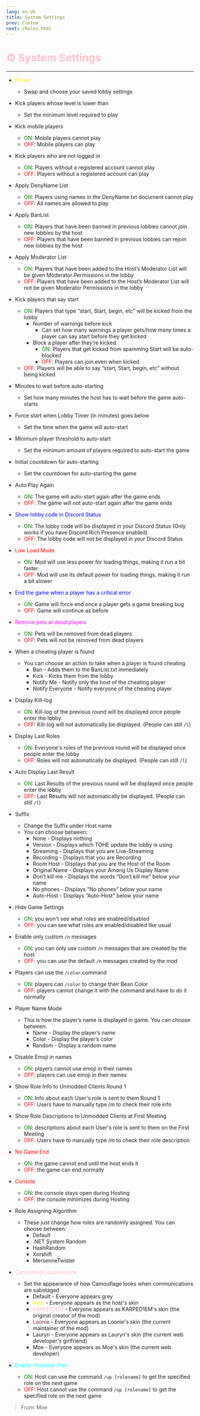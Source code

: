 ```yaml
---
lang: en-US
title: System Settings
prev: Custom
next: /Roles.html
---
```


# <font color=#ffc0cb>⚙️ System Settings</font>
---

* <font color=#ffeb04>Preset</font>
  * Swap and choose your saved lobby settings
* Kick players whose level is lower than
  * Set the minimum level required to play
* Kick mobile players
  * <font color=green>ON</font>: Mobile players cannot play
  * <font color=red>OFF</font>: Mobile players can play
* Kick players who are not logged in
  * <font color=green>ON</font>: Players without a registered account cannot play
  * <font color=red>OFF</font>: Players without a registered account can play
* Apply DenyName List
  * <font color=green>ON</font>: Players using names in the DenyName.txt document cannot play
  * <font color=red>OFF</font>: All names are allowed to play
* Apply BanList
  * <font color=green>ON</font>: Players that have been banned in previous lobbies cannot join new lobbies by the host
  * <font color=red>OFF</font>: Players that have been banned in previous lobbies can rejoin new lobbies by the host
* Apply Moderator List
  * <font color=green>ON</font>: Players that have been added to the Host’s Moderator List will be given Moderator Permissions in the lobby
  * <font color=red>OFF</font>: Players that have been added to the Host’s Moderator List will not be given Moderator Permissions in the lobby
* Kick players that say start
  * <font color=green>ON</font>: Players that type “start, Start, begin, etc” will be kicked from the lobby
    * Number of warnings before kick
      * Can set how many warnings a player gets/how many times a player can say start before they get kicked
    * Block a player after they’re kicked
      * <font color=green>ON</font>: Players that get kicked from spamming Start will be auto-blocked
      * <font color=red>OFF</font>: Players can join even when kicked
  * <font color=red>OFF</font>: Players will be able to say “start, Start, begin, etc” without being kicked
* Minutes to wait before auto-starting
  * Set how many minutes the host has to wait before the game auto-starts
* Force start when Lobby Timer (in minutes) goes below
  * Set the time when the game will auto-start
* Minimum player threshold to auto-start
  * Set the minimum amount of players required to auto-start the game
* Initial countdown for auto-starting
  * Set the countdown for auto-starting the game
* Auto Play Again
  * <font color=green>ON</font>: The game will auto-start again after the game ends
  * <font color=red>OFF</font>: The game will not auto-start again after the game ends
* <font color=#0000ff>Show lobby code in Discord Status</font>
  * <font color=green>ON</font>: The lobby code will be displayed in your Discord Status (Only works if you have Discord Rich Presence enabled)
  * <font color=red>OFF</font>: The lobby code will not be displayed in your Discord Status

* <font color=red>Low Load Mode</font>
  * <font color=green>ON</font>: Mod will use less power for loading things, making it run a bit faster
  * <font color=red>OFF</font>: Mod will use its default power for loading things, making it run a bit slower

* <font color=#0000ff>End the game when a player has a critical error</font>
  * <font color=green>ON</font>: Game will force end once a player gets a game breaking bug
  * <font color=red>OFF</font>: Game will continue as before
* <font color=#ff00ff>Remove pets at dead players</font>
  * <font color=green>ON</font>: Pets will be removed from dead players
  * <font color=red>OFF</font>: Pets will not be removed from dead players

* When a cheating player is found
  * You can choose an action to take when a player is found cheating
    * Ban - Adds them to the BanList.txt immediately
    * Kick - Kicks them from the lobby
    * Notify Me - Notify only the host of the cheating player
    * Notify Everyone - Notify everyone of the cheating player

* Display Kill-log
  * <font color=green>ON</font>: Kill-log of the previous round will be displayed once people enter the lobby
  * <font color=red>OFF</font>: Kill-log will not automatically be displayed. (People can still `/l`)
* Display Last Roles
  * <font color=green>ON</font>: Everyone's roles of the previous round will be displayed once people enter the lobby
  * <font color=red>OFF</font>: Roles will not automatically be displayed. (People can still `/l`)
* Auto Display Last Result
  * <font color=green>ON</font>: Last Results of the previous round will be displayed once people enter the lobby
  * <font color=red>OFF</font>: Last Results will not automatically be displayed. (People can still `/l`)

* Suffix
  * Change the Suffix under Host name
  * You can choose between:
    * None - Displays nothing
    * Version - Displays which TOHE update the lobby is using
    * Streaming - Displays that you are Live-Streaming
    * Recording - Displays that you are Recording
    * Room Host - Displays that you are the Host of the Room
    * Original Name - Displays your Among Us Display Name
    * Don’t kill me - Displays the words “Don’t kill me” below your name
    * No phones - Displays “No phones” below your name
    * Auto-Host - Displays “Auto-Host” below your name
* Hide Game Settings
  * <font color=green>ON</font>: you won't see what roles are enabled/disabled
  * <font color=red>OFF</font>: you can see what roles are enabled/disabled like usual
* Enable only custom `/n` messages
  * <font color=green>ON</font>: you can only use custom `/n` messages that are created by the host
  * <font color=red>OFF</font>: you can use the default `/n` messages created by the mod
* Players can use the `/color` command
  * <font color=green>ON</font>: players can `/color` to change their Bean Color
  * <font color=red>OFF</font>: players cannot change it with the command and have to do it normally
* Player Name Mode
  * This is how the player’s name is displayed in game. You can choose between: 
    * Name - Display the player’s name
    * Color - Display the player’s color
    * Random - Display a random name
* Disable Emoji in names
  * <font color=green>ON</font>: players cannot use emoji in their names
  * <font color=red>OFF</font>: players can use emoji in their names
* Show Role Info to Unmodded Clients Round 1
  * <font color=green>ON</font>: Info about each User's role is sent to them Round 1
  * <font color=red>OFF</font>: Users have to manually type /m to check their role info
* Show Role Descriptions to Unmodded Clients at First Meeting
  * <font color=green>ON</font>: descriptions about each User's role is sent to them on the First Meeting
  * <font color=red>OFF</font>: Users have to manually type /m to check their role description

* <font color=red>No Game End</font>
  * <font color=green>ON</font>: the game cannot end until the host ends it
  * <font color=red>OFF</font>: the game can end normally
* <font color=red>Console</font>
  * <font color=green>ON</font>: the console stays open during Hosting
  * <font color=red>OFF</font>: the console minimizes during Hosting

* Role Assigning Algorithm
  * These just change how roles are randomly assigned. You can choose between:
    * Default
    * .NET System Random
    * HashRandom
    * Xorshift
    * MersenneTwister

* <font color=#ffc0cb>Camouflage Appearance</font>
  * Set the appearance of how Camouflage looks when communications are sabotaged
    * Default - Everyone appears grey
    * <font color=#ffff00>Host</font> - Everyone appears as the host's skin
    * <font color=#ffc0cb>KARPED1EM</font> - Everyone appears as KARPED1EM's skin (the original creator of the mod)
    * <font color=#6c2b3d>Loonie</font> - Everyone appears as Loonie's skin (the current maintainer of the mod)
    * Lauryn - Everyone appears as Lauryn's skin (the current web developer's girlfriend)
    * Moe - Everyone appears as Moe's skin (the current web developer)

* <font color=cyan>Enable Youtuber Plan</font>
  * <font color=green>ON</font>: Host can use the command `/up [rolename]` to get the specified role on the next game
  * <font color=red>OFF</font>: Host cannot use the command `/up [rolename]` to get the specified role on the next game

> From: Moe
